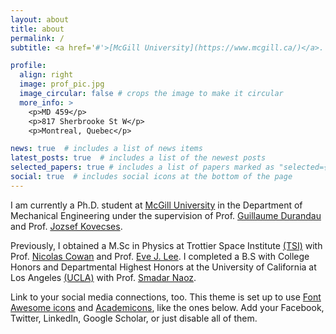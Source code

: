 ```yaml
---
layout: about
title: about
permalink: /
subtitle: <a href='#'>[McGill University](https://www.mcgill.ca/)</a>. 

profile:
  align: right
  image: prof_pic.jpg
  image_circular: false # crops the image to make it circular
  more_info: >
    <p>MD 459</p>
    <p>817 Sherbrooke St W</p>
    <p>Montreal, Quebec</p>

news: true  # includes a list of news items
latest_posts: true  # includes a list of the newest posts
selected_papers: true # includes a list of papers marked as "selected={true}"
social: true  # includes social icons at the bottom of the page
---
```


I am currently a Ph.D. student at [McGill University](https://www.mcgill.ca/) in the Department of Mechanical Engineering under the supervision of Prof. [Guillaume Durandau](https://www.mcgill.ca/mecheng/guillaume-durandau) and Prof. [Jozsef Kovecses](https://www.mcgill.ca/mecheng/jozsef-kovecses).

Previously, I obtained a M.Sc in Physics at Trottier Space Institute [(TSI)](https://tsi.mcgill.ca/) with Prof. [Nicolas Cowan](https://www.physics.mcgill.ca/~cowan/) and Prof. [Eve J. Lee](https://www.physics.mcgill.ca/~evelee/). I completed a B.S with College Honors and Departmental Highest Honors at the University of California at Los Angeles [(UCLA)](https://www.ucla.edu/) with Prof. [Smadar Naoz](https://www.astro.ucla.edu/~snaoz/).



Link to your social media connections, too. This theme is set up to use [Font Awesome icons](https://fontawesome.com/) and [Academicons](https://jpswalsh.github.io/academicons/), like the ones below. Add your Facebook, Twitter, LinkedIn, Google Scholar, or just disable all of them.
